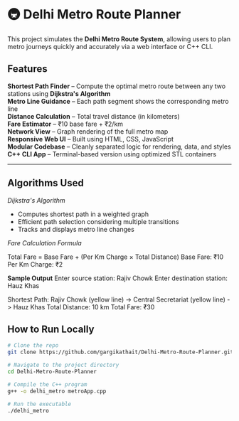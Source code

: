 # 🚇 Delhi Metro Route Planner

This project simulates the **Delhi Metro Route System**, allowing users to plan metro journeys quickly and accurately via a web interface or C++ CLI.


##  Features

**Shortest Path Finder** – Compute the optimal metro route between any two stations using **Dijkstra's Algorithm**  
**Metro Line Guidance** – Each path segment shows the corresponding metro line  
**Distance Calculation** – Total travel distance (in kilometers)  
**Fare Estimator** – ₹10 base fare + ₹2/km  
**Network View** – Graph rendering of the full metro map  
**Responsive Web UI** – Built using HTML, CSS, JavaScript  
**Modular Codebase** – Cleanly separated logic for rendering, data, and styles  
**C++ CLI App** – Terminal-based version using optimized STL containers

---

## Algorithms Used

*Dijkstra's Algorithm*

- Computes shortest path in a weighted graph
- Efficient path selection considering multiple transitions
- Tracks and displays metro line changes



*Fare Calculation Formula*

Total Fare = Base Fare + (Per Km Charge × Total Distance)
Base Fare: ₹10
Per Km Charge: ₹2

  
**Sample Output**
Enter source station: Rajiv Chowk
Enter destination station: Hauz Khas

Shortest Path:
Rajiv Chowk (yellow line) -> Central Secretariat (yellow line) -> Hauz Khas
Total Distance: 10 km
Total Fare: ₹30



## How to Run Locally

```bash
# Clone the repo
git clone https://github.com/gargikathait/Delhi-Metro-Route-Planner.git

# Navigate to the project directory
cd Delhi-Metro-Route-Planner

# Compile the C++ program
g++ -o delhi_metro metroApp.cpp

# Run the executable
./delhi_metro





